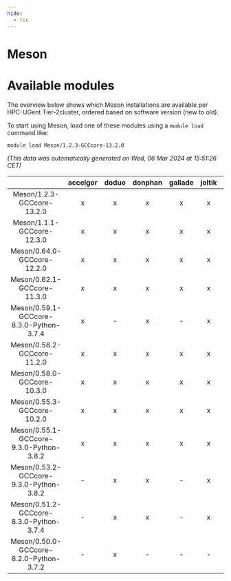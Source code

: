 ```yaml
---
hide:
  - toc
---
```


Meson
=====

# Available modules


The overview below shows which Meson installations are available per HPC-UGent Tier-2cluster, ordered based on software version (new to old).

To start using Meson, load one of these modules using a `module load` command like:

```shell
module load Meson/1.2.3-GCCcore-13.2.0
```

*(This data was automatically generated on Wed, 06 Mar 2024 at 15:51:26 CET)*  

| |accelgor|doduo|donphan|gallade|joltik|skitty|
| :---: | :---: | :---: | :---: | :---: | :---: | :---: |
|Meson/1.2.3-GCCcore-13.2.0|x|x|x|x|x|x|
|Meson/1.1.1-GCCcore-12.3.0|x|x|x|x|x|x|
|Meson/0.64.0-GCCcore-12.2.0|x|x|x|x|x|x|
|Meson/0.62.1-GCCcore-11.3.0|x|x|x|x|x|x|
|Meson/0.59.1-GCCcore-8.3.0-Python-3.7.4|x|-|x|-|x|x|
|Meson/0.58.2-GCCcore-11.2.0|x|x|x|x|x|x|
|Meson/0.58.0-GCCcore-10.3.0|x|x|x|x|x|x|
|Meson/0.55.3-GCCcore-10.2.0|x|x|x|x|x|x|
|Meson/0.55.1-GCCcore-9.3.0-Python-3.8.2|x|x|x|x|x|x|
|Meson/0.53.2-GCCcore-9.3.0-Python-3.8.2|-|x|x|-|x|x|
|Meson/0.51.2-GCCcore-8.3.0-Python-3.7.4|-|x|x|-|x|x|
|Meson/0.50.0-GCCcore-8.2.0-Python-3.7.2|-|x|-|-|-|-|
